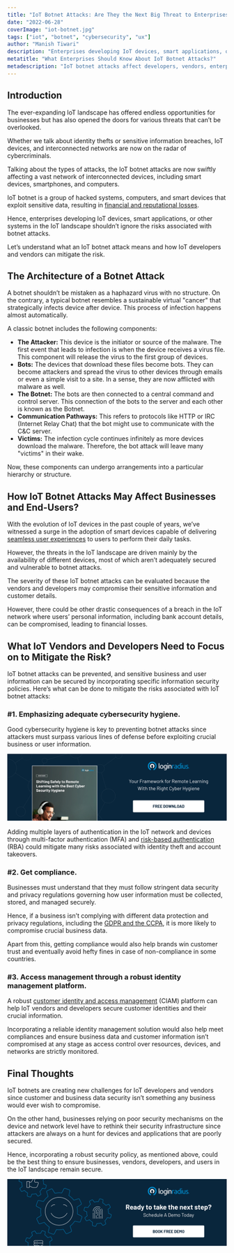 ```yaml
---
title: "IoT Botnet Attacks: Are They the Next Big Threat to Enterprises?"
date: "2022-06-28"
coverImage: "iot-botnet.jpg"
tags: ["iot", "botnet", "cybersecurity", "ux"]
author: "Manish Tiwari"
description: "Enterprises developing IoT devices, smart applications, or other systems in the IoT landscape shouldn’t ignore the risks associated with botnet attacks. Read this insightful post to understand what an IoT botnet attack means and how IoT developers and vendors can mitigate the risk."
metatitle: "What Enterprises Should Know About IoT Botnet Attacks?"
metadescription: "IoT botnet attacks affect developers, vendors, enterprises, & end-users in the IoT landscape. Read this insightful post to know more about mitigating the risk."
---
```


## Introduction

The ever-expanding IoT landscape has offered endless opportunities for businesses but has also opened the doors for various threats that can’t be overlooked. 

Whether we talk about identity thefts or sensitive information breaches, IoT devices, and interconnected networks are now on the radar of cybercriminals.

Talking about the types of attacks, the IoT botnet attacks are now swiftly affecting a vast network of interconnected devices, including smart devices, smartphones, and computers. 

IoT botnet is a group of hacked systems, computers, and smart devices that exploit sensitive data, resulting in [financial and reputational losses](https://www.loginradius.com/blog/identity/cybersecurity-attacks-business/). 

Hence, enterprises developing IoT devices, smart applications, or other systems in the IoT landscape shouldn’t ignore the risks associated with botnet attacks. 

Let’s understand what an IoT botnet attack means and how IoT developers and vendors can mitigate the risk. 


## The Architecture of a Botnet Attack 

A botnet shouldn’t be mistaken as a haphazard virus with no structure. On the contrary, a typical botnet resembles a sustainable virtual "cancer" that strategically infects device after device. This process of infection happens almost automatically. 

A classic botnet includes the following components: 



* **The Attacker:** This device is the initiator or source of the malware. The first event that leads to infection is when the device receives a virus file. This component will release the virus to the first group of devices.
* **Bots:** The devices that download these files become bots. They can become attackers and spread the virus to other devices through emails or even a simple visit to a site. In a sense, they are now afflicted with malware as well. 
* **The Botnet:** The bots are then connected to a central command and control server. This connection of the bots to the server and each other is known as the Botnet. 
* **Communication Pathways:** This refers to protocols like HTTP or IRC (Internet Relay Chat) that the bot might use to communicate with the C&C server. 
* **Victims:** The infection cycle continues infinitely as more devices download the malware. Therefore, the bot attack will leave many "victims" in their wake. 

Now, these components can undergo arrangements into a particular hierarchy or structure. 


## How IoT Botnet Attacks May Affect Businesses and End-Users?  

With the evolution of IoT devices in the past couple of years, we’ve witnessed a surge in the adoption of smart devices capable of delivering [seamless user experiences](https://www.loginradius.com/blog/growth/4-tips-secure-frictionless-ux/) to users to perform their daily tasks. 

However, the threats in the IoT landscape are driven mainly by the availability of different devices, most of which aren’t adequately secured and vulnerable to botnet attacks. 

The severity of these IoT botnet attacks can be evaluated because the vendors and developers may compromise their sensitive information and customer details. 

However, there could be other drastic consequences of a breach in the IoT network where users’ personal information, including bank account details, can be compromised, leading to financial losses. 


## What IoT Vendors and Developers Need to Focus on to Mitigate the Risk? 

IoT botnet attacks can be prevented, and sensitive business and user information can be secured by incorporating specific information security policies. Here’s what can be done to mitigate the risks associated with IoT botnet attacks: 


### #1. Emphasizing adequate cybersecurity hygiene.

Good cybersecurity hygiene is key to preventing botnet attacks since attackers must surpass various lines of defense before exploiting crucial business or user information. 

[![WP-Remote-Learning](WP-Remote-Learning.png)](https://www.loginradius.com/resource/shifting-safely-to-remote-learning-with-the-best-cyber-security-hygiene/)

Adding multiple layers of authentication in the IoT network and devices through multi-factor authentication (MFA) and [risk-based authentication](https://www.loginradius.com/blog/identity/risk-based-authentication/#:~:text=Risk%2Dbased%20authentication%20is%20a,profile%20associated%20with%20that%20action.) (RBA) could mitigate many risks associated with identity theft and account takeovers. 


### #2. Get compliance.

Businesses must understand that they must follow stringent data security and privacy regulations governing how user information must be collected, stored, and managed securely. 

Hence, if a business isn’t complying with different data protection and privacy regulations, including the [GDPR and the CCPA](https://www.loginradius.com/blog/identity/ccpa-vs-gdpr-the-compliance-war/), it is more likely to compromise crucial business data. 

Apart from this, getting compliance would also help brands win customer trust and eventually avoid hefty fines in case of non-compliance in some countries. 


### #3. Access management through a robust identity management platform.

A robust [customer identity and access management](https://www.loginradius.com/blog/identity/customer-identity-and-access-management/) (CIAM) platform can help IoT vendors and developers secure customer identities and their crucial information. 

Incorporating a reliable identity management solution would also help meet compliances and ensure business data and customer information isn’t compromised at any stage as access control over resources, devices, and networks are strictly monitored. 


## Final Thoughts 

IoT botnets are creating new challenges for IoT developers and vendors since customer and business data security isn’t something any business would ever wish to compromise. 

On the other hand, businesses relying on poor security mechanisms on the device and network level have to rethink their security infrastructure since attackers are always on a hunt for devices and applications that are poorly secured. 

Hence, incorporating a robust security policy, as mentioned above, could be the best thing to ensure businesses, vendors, developers, and users in the IoT landscape remain secure. 
 

[![book-a-demo-loginradius-banner](../../assets/book-a-demo-loginradius.png)](https://www.loginradius.com/book-a-demo/)
